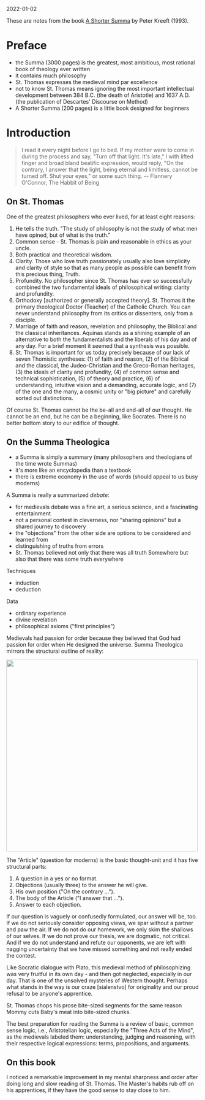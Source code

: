 2022-01-02

These are notes from the book [A Shorter Summa](/static/shorter-summa.jpeg) by Peter Kreeft (1993).

# Preface

* the Summa (3000 pages) is the greatest, most ambitious, most rational book of theology ever
  written
* it contains much philosophy
* St. Thomas expresses the medieval mind par excellence 
* not to know St. Thomas means ignoring the most important intellectual
  development between 384 B.C. (the death of Aristotle) and 1637 A.D. (the
  publication of Descartes' Discourse on Method)
* A Shorter Summa (200 pages) is a little book designed for beginners

# Introduction

> I read it every night before I go to bed. If my mother were to come in during the process and say, "Turn off that light. It's late," I with lifted finger and broad bland beatific expression, would reply, "On the contrary, I answer that the light, being eternal and limitless, cannot be turned off. Shut your eyes," or some such thing. -- Flannery O'Connor, The Habbit of Being

## On St. Thomas

One of the greatest philosophers who ever lived, for at least eight reasons:

1. He tells the truth. "The study of philosophy is not the study of what men have opined, but of what is the truth."
2. Common sense - St. Thomas is plain and reasonable in ethics as your uncle.
3. Both practical and theoretical wisdom.
4. Clarity. Those who love truth passionately usually also love simplicity and
   clarity of style so that as many people as possible can benefit from this
   precious thing, Truth.
5. Profundity. No philosopher since St. Thomas has ever so successfully combined
   the two fundamental ideals of philosophical writing: clarity and profundity.
6. Orthodoxy [authorized or generally accepted theory]. St. Thomas it the primary theological Doctor (Teacher) of the
   Catholic Church. You can never understand philosophy from its critics or
   dissenters, only from a disciple.
7. Marriage of faith and reason, revelation and philosophy, the Biblical and the
   classical inheritances. Aquinas stands as a shining example of an alternative
   to both the fundamentalists and the liberals of his day and of any day. For a
   brief moment it seemed that a synthesis was possible.
8. St. Thomas is important for us today precisely because of our lack of seven Thomistic syntheses: (1) of faith and reason, (2) of the Biblical and the classical, the Judeo-Christian and the Greco-Roman heritages, (3) the ideals of clarity and profundity, (4) of common sense and technical sophistication, (5) of theory and practice, (6) of understanding, intuitive vision and a demanding, accurate logic, and (7) of the one and the many, a cosmic unity or "big picture" and carefully sorted out distinctions.

Of course St. Thomas cannot be the be-all and end-all of our thought. He cannot
be an end, but he can be a beginning, like Socrates. There is no better bottom
story to our edifice of thought.

## On the Summa Theologica

* a Summa is simply a summary (many philosophers and theologians of the time
  wrote Summas)
* it's more like an encyclopedia than a textbook
* there is extreme economy in the use of words (should appeal to us busy moderns)

A Summa is really a summarized *debate*:

* for medievals debate was a fine art, a serious science, and a fascinating entertainment
* not a personal contest in cleverness, nor "sharing opinions" but a shared journey to discovery
* the "objections" from the other side are options to be considered and learned from
* distinguishing of truths from errors
* St. Thomas believed not only that there was all truth Somewhere but also that
  there was some truth everywhere

Techniques

* induction
* deduction

Data

* ordinary experience
* divine revelation
* philosophical axioms ("first principles")

Medievals had passion for order because they believed that God had passion for order when He designed the universe. Summa Theologica mirrors the structural outline of reality:

<img src="https://user-images.githubusercontent.com/1047259/147875253-1f32ecf9-3438-479b-8f77-f7a6924ab05a.png" width="500"/>

The "Article" (question for moderns) is the basic thought-unit and it has five structural parts:

1. A question in a yes or no format.
2. Objections (usually three) to the answer he will give.
3. His own position ("On the contrary ...").
4. The body of the Article ("I answer that ...").
5. Answer to each objection.

If our question is vaguely or confusedly formulated, our answer will be, too. If
we do not seriously consider opposing views, we spar without a partner and paw
the air. If we do not do our homework, we only skim the shallows of our selves.
If we do not prove our thesis, we are dogmatic, not critical. And if we do not
understand and refute our opponents, we are left with nagging uncertainty that
we have missed something and not really ended the contest.

Like Socratic dialogue with Plato, this medieval method of philosophizing was
very fruitful in its own day - and then got neglected, especially in our day.
That is one of the unsolved mysteries of Western thought. Perhaps what stands in
the way is our craze [sialenstvo] for originality and our proud refusal to be
anyone's apprentice.

St. Thomas chops his prose bite-sized segments for the same reason Mommy cuts
Baby's meat into bite-sized chunks.

The best preparation for reading the Summa is a review of basic, common sense
logic, i.e., Aristotelian logic, especially the "Three Acts of the Mind", as the
medievals labeled them: understanding, judging and reasoning, with their
respective logical expressions: terms, propositions, and arguments.

## On this book

I noticed a remarkable improvement in my mental sharpness and order after doing
long and slow reading of St. Thomas. The Master's habits rub off on his
apprentices, if they have the good sense to stay close to him.
